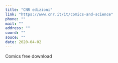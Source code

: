 ```yaml
---
title: "CNR edizioni"
link: "https://www.cnr.it/it/comics-and-science"
phone: ""
mail: ""
address: ""
coord: ""
souce: ""
date: 2020-04-02
---
```


Comics free download
